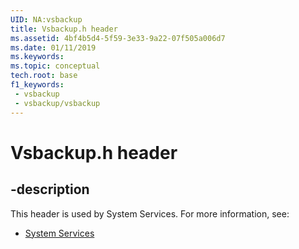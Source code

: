 ```yaml
---
UID: NA:vsbackup
title: Vsbackup.h header
ms.assetid: 4bf4b5d4-5f59-3e33-9a22-07f505a006d7
ms.date: 01/11/2019
ms.keywords: 
ms.topic: conceptual
tech.root: base
f1_keywords:
 - vsbackup
 - vsbackup/vsbackup
---
```


# Vsbackup.h header


## -description

This header is used by System Services. For more information, see:

- [System Services](../_base/index.md)

